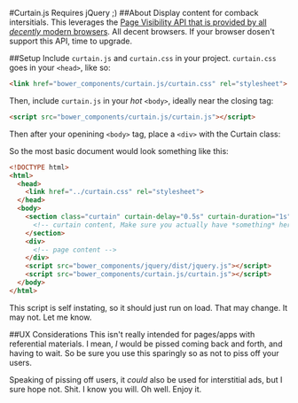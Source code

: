 #Curtain.js
Requires jQuery ;)
##About
Display content for comback intersitials.
This leverages the [Page Visibility API that is provided by all *decently* modern browsers](http://caniuse.com/#feat=pagevisibility).
All decent browsers. If your browser dosen't support this API, time to upgrade.

##Setup
Include `curtain.js` and `curtain.css` in your project.
`curtain.css` goes in your `<head>`, like so:
```HTML
<link href="bower_components/curtain.js/curtain.css" rel="stylesheet">
```
Then, include `curtain.js` in your *hot* `<body>`, ideally near the closing tag:
```HTML
<script src="bower_components/curtain.js/curtain.js"></script>
```
Then after your openining `<body>` tag, place a `<div>` with the Curtain class:

So the most basic document would look something like this:
```HTML
<!DOCTYPE html>
<html>
  <head>
    <link href="../curtain.css" rel="stylesheet">
  </head>
  <body>
    <section class="curtain" curtain-delay="0.5s" curtain-duration="1s">
      <!-- curtain content, Make sure you actually have *something* here -->
    </section>
    <div>
      <!-- page content -->
    </div>
    <script src="bower_components/jquery/dist/jquery.js"></script>
    <script src="bower_components/curtain.js/curtain.js"></script>
  </body>
</html>
```
This script is self instating, so it should just run on load. That may change. It may not. Let me know.

##UX Considerations
This isn't really intended for pages/apps with referential materials.
I mean, *I* would be pissed coming back and forth, and having to wait.
So be sure you use this sparingly so as not to piss off your users.

Speaking of pissing off users, it *could* also be used for interstitial ads, but I sure hope not.
Shit. I know you will. Oh well. Enjoy it.
